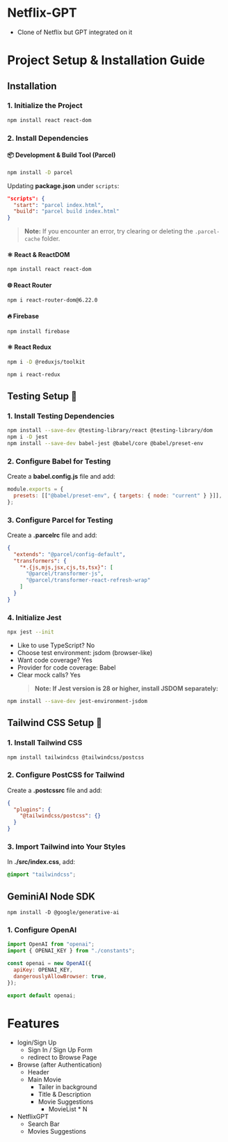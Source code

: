 # Netflix-GPT

- Clone of Netflix but GPT integrated on it

# Project Setup & Installation Guide

## Installation

### 1. Initialize the Project

```sh
npm install react react-dom
```

### 2. Install Dependencies

#### :package: Development & Build Tool (Parcel)

```sh
npm install -D parcel
```

Updating **package.json** under `scripts`:

```json
"scripts": {
  "start": "parcel index.html",
  "build": "parcel build index.html"
}
```

> **Note:** If you encounter an error, try clearing or deleting the `.parcel-cache` folder.

#### :atom_symbol: React & ReactDOM

```sh
npm install react react-dom
```

#### :globe_with_meridians: React Router

```sh
npm i react-router-dom@6.22.0
```

#### :fire: Firebase

```sh
npm install firebase
```

#### :atom_symbol: React Redux

```sh
npm i -D @reduxjs/toolkit
```

```sh
npm i react-redux
```

## Testing Setup :test_tube:

### 1. Install Testing Dependencies

```sh
npm install --save-dev @testing-library/react @testing-library/dom
npm i -D jest
npm install --save-dev babel-jest @babel/core @babel/preset-env
```

### 2. Configure Babel for Testing

Create a **babel.config.js** file and add:

```js
module.exports = {
  presets: [["@babel/preset-env", { targets: { node: "current" } }]],
};
```

### 3. Configure Parcel for Testing

Create a **.parcelrc** file and add:

```json
{
  "extends": "@parcel/config-default",
  "transformers": {
    "*.{js,mjs,jsx,cjs,ts,tsx}": [
      "@parcel/transformer-js",
      "@parcel/transformer-react-refresh-wrap"
    ]
  }
}
```

### 4. Initialize Jest

```sh
npx jest --init
```

- Like to use TypeScript? No
- Choose test environment: jsdom (browser-like)
- Want code coverage? Yes
- Provider for code coverage: Babel
- Clear mock calls? Yes
  > **Note: If Jest version is 28 or higher, install JSDOM separately:**

```sh
npm install --save-dev jest-environment-jsdom
```

## Tailwind CSS Setup :art:

### 1. Install Tailwind CSS

```sh
npm install tailwindcss @tailwindcss/postcss
```

### 2. Configure PostCSS for Tailwind

Create a **.postcssrc** file and add:

```json
{
  "plugins": {
    "@tailwindcss/postcss": {}
  }
}
```

### 3. Import Tailwind into Your Styles

In **./src/index.css**, add:

```css
@import "tailwindcss";
```

## GeminiAI Node SDK

```npm
npm install -D @google/generative-ai
```

### 1. Configure OpenAI

```js
import OpenAI from "openai";
import { OPENAI_KEY } from "./constants";

const openai = new OpenAI({
  apiKey: OPENAI_KEY,
  dangerouslyAllowBrowser: true,
});

export default openai;
```

# Features

- login/Sign Up
  - Sign In / Sign Up Form
  - redirect to Browse Page
- Browse (after Authentication)
  - Header
  - Main Movie
    - Tailer in background
    - Title & Description
    - Movie Suggestions
      - MovieList \* N
- NetflixGPT
  - Search Bar
  - Movies Suggestions

